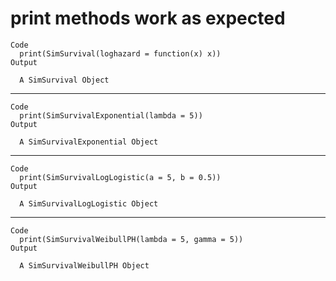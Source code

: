 # print methods work as expected

    Code
      print(SimSurvival(loghazard = function(x) x))
    Output
      
      A SimSurvival Object
      

---

    Code
      print(SimSurvivalExponential(lambda = 5))
    Output
      
      A SimSurvivalExponential Object
      

---

    Code
      print(SimSurvivalLogLogistic(a = 5, b = 0.5))
    Output
      
      A SimSurvivalLogLogistic Object
      

---

    Code
      print(SimSurvivalWeibullPH(lambda = 5, gamma = 5))
    Output
      
      A SimSurvivalWeibullPH Object
      

